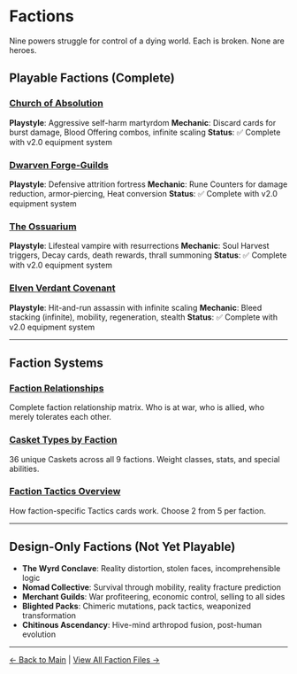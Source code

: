 # Factions

Nine powers struggle for control of a dying world. Each is broken. None are heroes.

## Playable Factions (Complete)

### [Church of Absolution](church/deck-equipment-system.md)
**Playstyle**: Aggressive self-harm martyrdom
**Mechanic**: Discard cards for burst damage, Blood Offering combos, infinite scaling
**Status**: ✅ Complete with v2.0 equipment system

### [Dwarven Forge-Guilds](dwarves/deck-equipment-system.md)
**Playstyle**: Defensive attrition fortress
**Mechanic**: Rune Counters for damage reduction, armor-piercing, Heat conversion
**Status**: ✅ Complete with v2.0 equipment system

### [The Ossuarium](ossuarium/deck-equipment-system.md)
**Playstyle**: Lifesteal vampire with resurrections
**Mechanic**: Soul Harvest triggers, Decay cards, death rewards, thrall summoning
**Status**: ✅ Complete with v2.0 equipment system

### [Elven Verdant Covenant](elves/deck-equipment-system.md)
**Playstyle**: Hit-and-run assassin with infinite scaling
**Mechanic**: Bleed stacking (infinite), mobility, regeneration, stealth
**Status**: ✅ Complete with v2.0 equipment system

---

## Faction Systems

### [Faction Relationships](relationships.md)
Complete faction relationship matrix. Who is at war, who is allied, who merely tolerates each other.

### [Casket Types by Faction](casket-types.md)
36 unique Caskets across all 9 factions. Weight classes, stats, and special abilities.

### [Faction Tactics Overview](tactics-overview.md)
How faction-specific Tactics cards work. Choose 2 from 5 per faction.

---

## Design-Only Factions (Not Yet Playable)

- **The Wyrd Conclave**: Reality distortion, stolen faces, incomprehensible logic
- **Nomad Collective**: Survival through mobility, reality fracture prediction
- **Merchant Guilds**: War profiteering, economic control, selling to all sides
- **Blighted Packs**: Chimeric mutations, pack tactics, weaponized transformation
- **Chitinous Ascendancy**: Hive-mind arthropod fusion, post-human evolution

---

[← Back to Main](../index.html) | [View All Faction Files →](https://github.com/KeeberGoblin/penance/tree/main/docs/factions)
